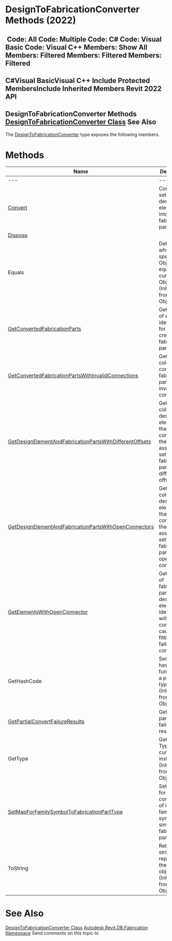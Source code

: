 # DesignToFabricationConverter Methods (2022)

﻿
 Code: All Code: Multiple Code: C# Code: Visual Basic Code: Visual C++  Members: Show All Members: Filtered Members: Filtered Members: Filtered   
---  
C#Visual BasicVisual C++
Include Protected MembersInclude Inherited Members
Revit 2022 API  
---  
DesignToFabricationConverter Methods  
[DesignToFabricationConverter Class](b2165e08-c8a4-5674-12ff-d359eba911d4.md "DesignToFabricationConverter Class") See Also  
---  
The [DesignToFabricationConverter](b2165e08-c8a4-5674-12ff-d359eba911d4.md "DesignToFabricationConverter Class") type exposes the following members.
# Methods
| Name | Description |
| --- | --- |
| --- | --- | --- |
| [Convert](46847fac-35ed-6f3a-d255-e5b0463f5e65.md "Convert Method") | Converts the set of MEP design elements into fabrication parts. |
| [Dispose](0a595a4e-97f1-9385-bafd-a0debe50f468.md "Dispose Method") |
| Equals | Determines whether the specified Object is equal to the current Object. (Inherited from Object.) |
| [GetConvertedFabricationParts](3461800e-90b9-2961-313d-ceb5c6e48b69.md "GetConvertedFabricationParts Method") | Gets the set of element identifiers for newly created fabrication parts. |
| [GetConvertedFabricationPartsWithInvalidConnections](2a2a5846-56b2-6d88-6807-d89ddae56f3a.md "GetConvertedFabricationPartsWithInvalidConnections Method") | Gets the collection of converted fabrication parts with invalid connections. |
| [GetDesignElementAndFabricationPartsWithDifferentOffsets](76cc2368-3903-e988-7323-002985359e5c.md "GetDesignElementAndFabricationPartsWithDifferentOffsets Method") | Gets the collection of design elements that failed to convert and the associated set of fabrication parts with different offsets. |
| [GetDesignElementAndFabricationPartsWithOpenConnectors](c4cdbf1b-51ea-281a-bd2e-b9ff32695661.md "GetDesignElementAndFabricationPartsWithOpenConnectors Method") | Gets the collection of design elements that failed to convert and the associated set of fabrication parts with open connectors. |
| [GetElementsWithOpenConnector](1b8323a9-dd24-c818-e74c-e29b346000d3.md "GetElementsWithOpenConnector Method") | Gets the set of fabrication part or MEP design element identifiers with open connectors, caused by fittings failing to convert. |
| GetHashCode | Serves as a hash function for a particular type.  (Inherited from Object.) |
| [GetPartialConvertFailureResults](fb8d7344-20ba-0b94-3fab-8855ebc76871.md "GetPartialConvertFailureResults Method") | Gets the partial failure results. |
| GetType | Gets the Type of the current instance. (Inherited from Object.) |
| [SetMapForFamilySymbolToFabricationPartType](17be58d5-b0c9-2486-d2ab-90fd9f136133.md "SetMapForFamilySymbolToFabricationPartType Method") | Set a map for the conversion of in line family symbols to similar fabrication part types. |
| ToString | Returns a string that represents the current object. (Inherited from Object.) |

# See Also
[DesignToFabricationConverter Class](b2165e08-c8a4-5674-12ff-d359eba911d4.md "DesignToFabricationConverter Class")
[Autodesk.Revit.DB.Fabrication Namespace](49e74a25-7ea1-efa6-548a-a3c3d0655e43.md "Autodesk.Revit.DB.Fabrication Namespace")
Send comments on this topic to 